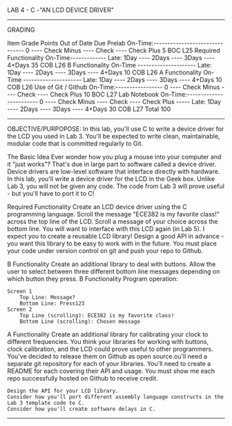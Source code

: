 LAB 4 - C -"AN LCD DEVICE DRIVER"
_________________________________________________________________________

GRADING

Item                                                                                         	Grade                              	         Points 	Out of 	Date 	Due
Prelab   On-Time:------------------------------- 0 ---- Check Minus ---- Check ---- Check Plus            	 	5 		              BOC L25
Required Functionality 	On-Time------------- Late: 1Day ---- 2Days ---- 3Days ---- 4+Days 		          35 		              COB L26
B Functionality 	On-Time --------------------- Late: 1Day ---- 2Days ---- 3Days ---- 4+Days           		10              		COB L26
A Functionality 	On-Time --------------------- Late: 1Day ---- 2Days ---- 3Days ---- 4+Days           		10               		COB L26
Use of Git / Github 	On-Time:----------------- 0 ---- Check Minus ---- Check ---- Check Plus          		10		              BOC L27
Lab Notebook 	On-Time:------------------------ 0 ---- Check Minus ---- Check ---- Check Plus -----
                                                                          Late: 1Day ---- 2Days ---- 3Days ---- 4+Days  	  	       30            		COB L27
Total                                                                                                                                                 			100 	
_________________________________________________________________________

OBJECTIVE/PURPOPOSE: In this lab, you'll use C to write a device driver for the LCD you used in Lab 3. You'll be expected to write clean, maintainable, modular code that is committed regularly to Git.

The Basic Idea
    Ever wonder how you plug a mouse into your computer and it "just works"? That's due in large part to software called a device driver. Device drivers are low-level software that interface directly with hardware. In this lab, you'll write a device driver for the LCD in the Geek box.
    Unlike Lab 3, you will not be given any code. The code from Lab 3 will prove useful - but you'll have to port it to C!

Required Functionality
    Create an LCD device driver using the C programming language.
    Scroll the message "ECE382 is my favorite class!" across the top line of the LCD. Scroll a message of your choice across the bottom line.
    You will want to interface with this LCD again (in Lab 5). I expect you to create a reusable LCD library! Design a good API in advance - you want this library to be easy to work with in the future.
    You must place your code under version control on git and push your repo to Github.

B Functionality
    Create an additional library to deal with buttons. Allow the user to select between three different bottom line messages depending on which button they press.
    B Functionality Program operation:

    Screen 1
        Top Line: Message?
        Bottom Line: Press123
    Screen 2
        Top Line (scrolling): ECE382 is my favorite class!
        Bottom Line (scrolling): Chosen message

A Functionality
    Create an additional library for calibrating your clock to different frequencies.
    You think your libraries for working with buttons, clock calibration, and the LCD could prove useful to other programmers. You've decided to release them on Github as open source.ou'll need a separate git repository for each of your libraries. You'll need to create a README for each covering their API and usage.
    You must show me each repo successfully hosted on Github to receive credit.
 
    Design the API for your LCD library.
    Consider how you'll port different assembly language constructs in the Lab 3 template code to C.
    Consider how you'll create software delays in C.
    
_________________________________________________________________________
